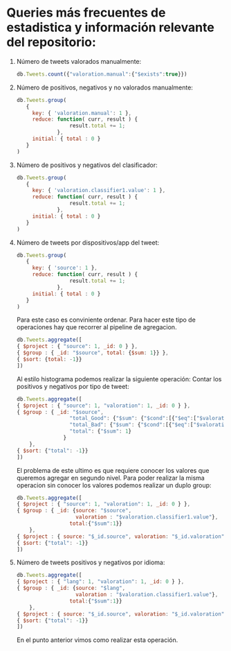# Queries más frecuentes de estadistica y información relevante del repositorio:

1. Número de tweets valorados manualmente:
	```javascript
	db.Tweets.count({"valoration.manual":{"$exists":true}})
	```

2. Número de positivos, negativos y no valorados manualmente:
	```javascript
	db.Tweets.group(
	   {
	     key: { 'valoration.manual': 1 },
	     reduce: function( curr, result ) {
	                 result.total += 1;
	             },
	     initial: { total : 0 }
	   }
	)
	```

3. Número de positivos y negativos del clasificador:
	```javascript
	db.Tweets.group(
	   {
	     key: { 'valoration.classifier1.value': 1 },
	     reduce: function( curr, result ) {
	                 result.total += 1;
	             },
	     initial: { total : 0 }
	   }
	)
	```

4. Número de tweets por dispositivos/app del tweet:
	```javascript
	db.Tweets.group(
	   {
	     key: { 'source': 1 },
	     reduce: function( curr, result ) {
	                 result.total += 1;
	             },
	     initial: { total : 0 }
	   }
	)
	```

	Para este caso es conviniente ordenar. Para hacer este tipo de operaciones hay que recorrer al pipeline de agregacion.

	```javascript
	db.Tweets.aggregate([
	{ $project : { "source": 1, _id: 0 } },
	{ $group : { _id: "$source", total: {$sum: 1}} },
	{ $sort: {total: -1}}
	])
	```

	Al estilo histograma podemos realizar la siguiente operación: Contar los positivos y negativos por tipo de tweet:

	```javascript
	db.Tweets.aggregate([
	{ $project : { "source": 1, "valoration": 1, _id: 0 } },
	{ $group : { _id: "$source", 
                     "total_Good": {"$sum": {"$cond":[{"$eq":["$valoration.classifier1.value","positive"]},1,0]}},
                     "total_Bad": {"$sum": {"$cond":[{"$eq":["$valoration.classifier1.value","negative"]},1,0]}},
                     "total": {"$sum": 1}
                   }
        },
	{ $sort: {"total": -1}}
	])
	```

	El problema de este ultimo es que requiere conocer los valores que queremos agregar en segundo nivel. Para poder realizar la misma operacion sin conocer los valores podemos realizar un duplo group:

	```javascript
	db.Tweets.aggregate([
	{ $project : { "source": 1, "valoration": 1, _id: 0 } },
	{ $group : { _id: {source: "$source",
	                   valoration : "$valoration.classifier1.value"},
                     total:{"$sum":1}}
        },
    { $project : { source: "$_id.source", valoration: "$_id.valoration",total: "$total", _id: 0 } },
    { $sort: {"total": -1}}
	])
	```

5. Número de tweets positivos y negativos por idioma:
	
	```javascript
	db.Tweets.aggregate([
	{ $project : { "lang": 1, "valoration": 1, _id: 0 } },
	{ $group : { _id: {source: "$lang",
	                   valoration : "$valoration.classifier1.value"},
                     total:{"$sum":1}}
        },
    { $project : { source: "$_id.source", valoration: "$_id.valoration",total: "$total", _id: 0 } },
    { $sort: {"total": -1}}
	])
	```

	En el punto anterior vimos como realizar esta operación.
